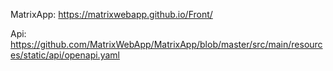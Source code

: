 MatrixApp: https://matrixwebapp.github.io/Front/


Api: https://github.com/MatrixWebApp/MatrixApp/blob/master/src/main/resources/static/api/openapi.yaml
